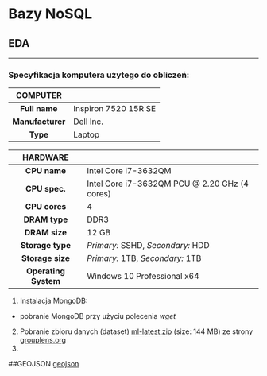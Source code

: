 # Bazy NoSQL
## EDA
---
### Specyfikacja komputera użytego do obliczeń:

| **COMPUTER**        |                                                |
|:-------------------:|------------------------------------------------|
| **Full name**       | Inspiron 7520 15R SE                           |
| **Manufacturer**    | Dell Inc.                                      |
| **Type**            | Laptop                                         |


| **HARDWARE**        |                                                |
|:-------------------:|------------------------------------------------|
| **CPU name**        | Intel Core i7-3632QM                           |
| **CPU spec.**       | Intel Core i7-3632QM PCU @ 2.20 GHz (4 cores)  |
| **CPU cores**       | 4                                              |
| **DRAM type**       | DDR3                                           |
| **DRAM size**       | 12 GB                                          |
| **Storage type**    | *Primary:* SSHD, *Secondary:* HDD              |
| **Storage size**    | *Primary:* 1TB, *Secondary:* 1TB               |
| **Operating System**| Windows 10 Professional x64                    |


1.	Instalacja MongoDB:
  * pobranie MongoDB przy użyciu polecenia *wget*
2.	Pobranie zbioru danych (dataset) [ml-latest.zip](http://files.grouplens.org/datasets/movielens/ml-latest.zip) (size: 144 MB) ze strony [grouplens.org](http://grouplens.org/datasets/movielens/)
2.	




##GEOJSON
[geojson](map(geojson.io).geojson)
